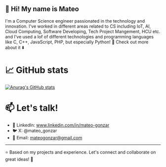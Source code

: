 ## 👋 Hi! My name is Mateo
I'm a Computer Science engineer passionated in the technology and innovation. I've worked in different areas related to CS including IoT, AI, Cloud Computing, Software Developing, Tech Project Mangement, HCU etc. and I've used a lof of different technologies and programming languages like C, C++, JavaScript, PHP, but especially Python! 🐍 Check out more about it ⬇️
# 📈 GitHub stats
[![Anurag's GitHub stats](https://github-readme-stats.vercel.app/api?username=MateoGonzar)](https://github.com/anuraghazra/github-readme-stats)
# 📫 Let's talk!
- 💼 LinkedIn: www.linkedin.com/in/mateo-gonzar 
- 🐦 X: @mateo_gonzar
- 📧 Email: mateogonzar@gmail.com
***
⭐️ Based on my projects and experience. Let's connect and collaborate on great ideas! 🚀
<!--
**MateoGonzar/MateoGonzar** is a ✨ _special_ ✨ repository because its `README.md` (this file) appears on your GitHub profile.

Here are some ideas to get you started:

- 🔭 I’m currently working on ...
- 🌱 I’m currently learning ...
- 👯 I’m looking to collaborate on ...
- 🤔 I’m looking for help with ...
- 💬 Ask me about ...
- 📫 How to reach me: ...
- 😄 Pronouns: ...
- ⚡ Fun fact: ...
-->
